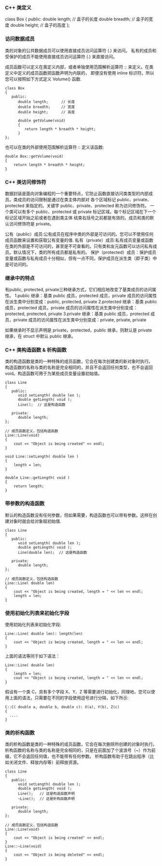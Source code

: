 ### C++ 类定义 ###
class Box
{
   public:
      double length;   // 盒子的长度
      double breadth;  // 盒子的宽度
      double height;   // 盒子的高度
};

### 访问数据成员 ###
类的对象的公共数据成员可以使用直接成员访问运算符 (.) 来访问。
私有的成员和受保护的成员不能使用直接成员访问运算符 (.) 来直接访问。

成员函数可以定义在类定义内部，或者单独使用范围解析运算符 :: 来定义。在类定义中定义的成员函数把函数声明为内联的，
即便没有使用 inline 标识符。所以您可以按照如下方式定义 Volume() 函数.
```
class Box
{
   public:
      double length;      // 长度
      double breadth;     // 宽度
      double height;      // 高度
   
      double getVolume(void)
      {
         return length * breadth * height;
      }
};
```
也可以在类的外部使用范围解析运算符 :: 定义该函数:
```
double Box::getVolume(void)
{
    return length * breadth * height;
}
```

### C++ 类访问修饰符 ###
数据封装是面向对象编程的一个重要特点，它防止函数直接访问类类型的内部成员。类成员的访问限制是通过在类主体内部对
各个区域标记 public、private、protected 来指定的。关键字 public、private、protected 称为访问修饰符。
一个类可以有多个 public、protected 或 private 标记区域。每个标记区域在下一个标记区域开始之前或者在遇到类主体
结束右括号之前都是有效的。成员和类的默认访问修饰符是 private。


公有（public）成员:公有成员在程序中类的外部是可访问的。您可以不使用任何成员函数来设置和获取公有变量的值.
私有（private）成员:私有成员变量或函数在类的外部是不可访问的，甚至是不可查看的。只有类和友元函数可以访问私有成员。默认情况下，类的所有成员都是私有的。
保护（protected）成员：保护成员变量或函数与私有成员十分相似，但有一点不同，保护成员在派生类（即子类）中是可访问的。


### 继承中的特点 ###
有public, protected, private三种继承方式，它们相应地改变了基类成员的访问属性。
1.public 继承：基类 public 成员，protected 成员，private 成员的访问属性在派生类中分别变成：public, protected, private
2.protected 继承：基类 public 成员，protected 成员，private 成员的访问属性在派生类中分别变成：protected, protected, private
3.private 继承：基类 public 成员，protected 成员，private 成员的访问属性在派生类中分别变成：private, private, private

如果继承时不显示声明是 private，protected，public 继承，则默认是 private 继承，在 struct 中默认 public 继承。


### C++ 类构造函数 & 析构函数 ###
类的构造函数是类的一种特殊的成员函数，它会在每次创建类的新对象时执行。
构造函数的名称与类的名称是完全相同的，并且不会返回任何类型，也不会返回 void。构造函数可用于为某些成员变量设置初始值。
```
class Line
{
   public:
      void setLength( double len );
      double getLength( void );
      Line();  // 这是构造函数
 
   private:
      double length;
};
 
// 成员函数定义，包括构造函数
Line::Line(void)
{
    cout << "Object is being created" << endl;
}
 
void Line::setLength( double len )
{
    length = len;
}
 
double Line::getLength( void )
{
    return length;
}
```
### 带参数的构造函数 ###
默认的构造函数没有任何参数，但如果需要，构造函数也可以带有参数。这样在创建对象时就会给对象赋初始值.
```
class Line
{
   public:
      void setLength( double len );
      double getLength( void );
      Line(double len);  // 这是构造函数
 
   private:
      double length;
};
 
// 成员函数定义，包括构造函数
Line::Line( double len)
{
    cout << "Object is being created, length = " << len << endl;
    length = len;
}
```

### 使用初始化列表来初始化字段 ###
使用初始化列表来初始化字段:
```
Line::Line( double len): length(len)
{
    cout << "Object is being created, length = " << len << endl;
}
```
上面的语法等同于如下语法：
```
Line::Line( double len)
{
    length = len;
    cout << "Object is being created, length = " << len << endl;
}
```
假设有一个类 C，具有多个字段 X、Y、Z 等需要进行初始化，同理地，您可以使用上面的语法，只需要在不同的字段使用逗号进行分隔，如下所示:
```
C::C( double a, double b, double c): X(a), Y(b), Z(c)
{
  ....
}
```

### 类的析构函数 ###
类的析构函数是类的一种特殊的成员函数，它会在每次删除所创建的对象时执行。
析构函数的名称与类的名称是完全相同的，只是在前面加了个波浪号（~）作为前缀，它不会返回任何值，也不能带有任何参数。
析构函数有助于在跳出程序（比如关闭文件、释放内存等）前释放资源。

```
class Line
{
   public:
      void setLength( double len );
      double getLength( void );
      Line();   // 这是构造函数声明
      ~Line();  // 这是析构函数声明
 
   private:
      double length;
};
 
// 成员函数定义，包括构造函数
Line::Line(void)
{
    cout << "Object is being created" << endl;
}
Line::~Line(void)
{
    cout << "Object is being deleted" << endl;
}
```

